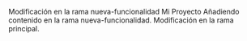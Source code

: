 Modificación en la rama nueva-funcionalidad
Mi Proyecto
Añadiendo contenido en la rama nueva-funcionalidad.
Modificación en la rama principal.
